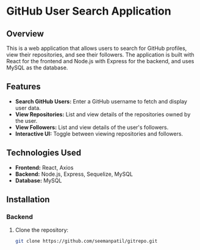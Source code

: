# GitHub User Search Application

## Overview

This is a web application that allows users to search for GitHub profiles, view their repositories, and see their followers. The application is built with React for the frontend and Node.js with Express for the backend, and uses MySQL as the database.

## Features

- **Search GitHub Users:** Enter a GitHub username to fetch and display user data.
- **View Repositories:** List and view details of the repositories owned by the user.
- **View Followers:** List and view details of the user's followers.
- **Interactive UI:** Toggle between viewing repositories and followers.

## Technologies Used

- **Frontend:** React, Axios
- **Backend:** Node.js, Express, Sequelize, MySQL
- **Database:** MySQL

## Installation

### Backend

1. Clone the repository:

   ```bash
   git clone https://github.com/seemanpatil/gitrepo.git
